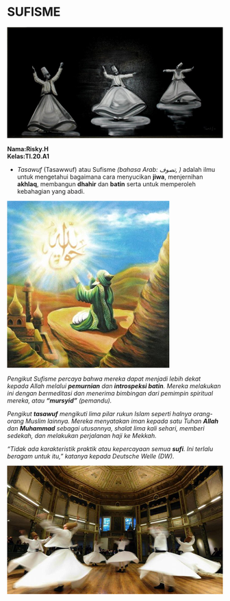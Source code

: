 # SUFISME <br>

![logo](poto/logo.jpg) <br>

**Nama:Risky.H** <br>
**Kelas:TI.20.A1** <br>

* *Tasawuf* (Tasawwuf) atau Sufisme *(bahasa Arab: تصوف, )* adalah ilmu untuk mengetahui bagaimana cara menyucikan **jiwa**, menjernihan **akhlaq**, membangun **dhahir** dan **batin** serta untuk memperoleh kebahagian yang abadi. <br>

![sufisme](poto/sufisme.png) <br>

*Pengikut Sufisme percaya bahwa mereka dapat menjadi lebih dekat kepada Allah melalui **pemurnian** dan **introspeksi batin**. Mereka melakukan ini dengan bermeditasi dan menerima bimbingan dari pemimpin spiritual mereka, atau **“mursyid”** (pemandu).* <br>

*Pengikut **tasawuf** mengikuti lima pilar rukun Islam seperti halnya orang-orang Muslim lainnya. Mereka menyatakan iman kepada satu Tuhan **Allah** dan **Muhammad** sebagai utusannya, shalat lima kali sehari, memberi sedekah, dan melakukan perjalanan haji ke Mekkah.* <br>

*“Tidak ada karakteristik praktik atau kepercayaan semua **sufi**. Ini terlalu beragam untuk itu,” katanya kepada Deutsche Welle (DW).* <br>

![antar](poto/antar.png) <br>

